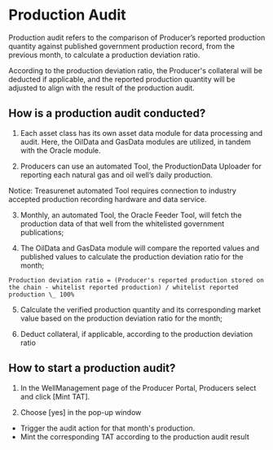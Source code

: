 # Production Audit

Production audit refers to the comparison of Producer’s reported production quantity against published government production record, from the previous month, to calculate a production deviation ratio.

According to the production deviation ratio, the Producer's collateral will be deducted if applicable, and the reported production quantity will be adjusted to align with the result of the production audit.

## How is a production audit conducted?

1. Each asset class has its own asset data module for data processing and audit. Here, the OilData and GasData modules are utilized, in tandem with the Oracle module.

2. Producers can use an automated Tool, the ProductionData Uploader for reporting each natural gas and oil well’s daily production.

Notice: Treasurenet automated Tool requires connection to industry accepted production recording hardware and data service.

3. Monthly, an automated Tool, the Oracle Feeder Tool, will fetch the production data of that well from the whitelisted government publications;

4. The OilData and GasData module will compare the reported values and published values to calculate the production deviation ratio for the month;

`Production deviation ratio = (Producer's reported production stored on the chain - whitelist reported production) / whitelist reported production \_ 100%`

5. Calculate the verified production quantity and its corresponding market value based on the production deviation ratio for the month;

6. Deduct collateral, if applicable, according to the production deviation ratio

## How to start a production audit?

1. In the WellManagement page of the Producer Portal, Producers select and click [Mint TAT].

2. Choose [yes] in the pop-up window

- Trigger the audit action for that month's production.
- Mint the corresponding TAT according to the production audit result
